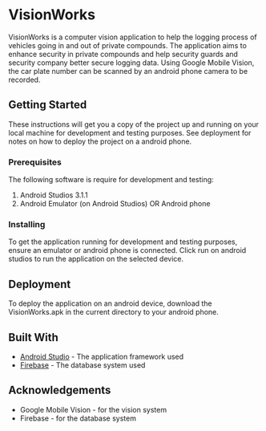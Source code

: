 # VisionWorks
VisionWorks is a computer vision application to help the logging process of vehicles going in and out of private compounds. The application aims to enhance security in private compounds and help security guards and security company better secure logging data. Using Google Mobile Vision, the car plate number can be scanned by an android phone camera to be recorded.

## Getting Started
These instructions will get you a copy of the project up and running on your local machine for development and testing purposes. See deployment for notes on how to deploy the project on a android phone.

### Prerequisites
The following software is require for development and testing:
1. Android Studios 3.1.1
2. Android Emulator (on Android Studios) OR Android phone

### Installing
To get the application running for development and testing purposes, ensure an emulator or android phone is connected. Click run on android studios to run the application on the selected device.

## Deployment
To deploy the application on an android device, download the VisionWorks.apk in the current directory to your android phone.

## Built With
* [Android Studio](https://developer.android.com/studio) - The application framework used
* [Firebase](https://firebase.google.com/) - The database system used

## Acknowledgements
* Google Mobile Vision - for the vision system
* Firebase - for the database system